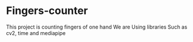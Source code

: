 # Fingers-counter
This project is counting fingers of one hand 
We are Using libraries Such as cv2, time and mediapipe
